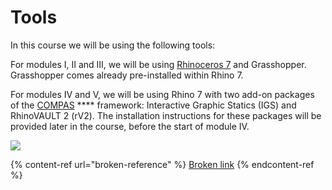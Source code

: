 # Tools

In this course we will be using the following tools:

For modules I, II and III, we will be using [Rhinoceros 7](https://gramaziokohler.arch.ethz.ch/teaching-materials/00\_installation/1\_rhino/#license) and Grasshopper. Grasshopper comes already pre-installed within Rhino 7.

For modules IV and V, we will be using Rhino 7 with two add-on packages of the [COMPAS](https://compas.dev/) **** framework: Interactive Graphic Statics (IGS) and RhinoVAULT 2 (rV2). The installation instructions for these packages will be provided later in the course, before the start of module IV.



![](../.gitbook/assets/course\_overview\_2021-01.png)

{% content-ref url="broken-reference" %}
[Broken link](broken-reference)
{% endcontent-ref %}

